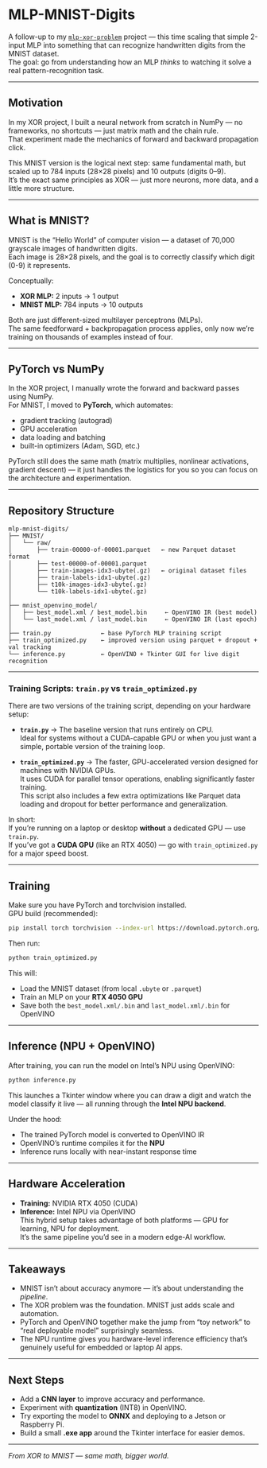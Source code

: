 # MLP-MNIST-Digits

A follow-up to my [`mlp-xor-problem`](https://github.com/michaeltrbo/mlp-xor-problem) project — this time scaling that simple 2-input MLP into something that can recognize handwritten digits from the MNIST dataset.  
The goal: go from understanding how an MLP *thinks* to watching it solve a real pattern-recognition task.

---

## Motivation

In my XOR project, I built a neural network from scratch in NumPy — no frameworks, no shortcuts — just matrix math and the chain rule.  
That experiment made the mechanics of forward and backward propagation click.

This MNIST version is the logical next step: same fundamental math, but scaled up to 784 inputs (28×28 pixels) and 10 outputs (digits 0–9).  
It’s the exact same principles as XOR — just more neurons, more data, and a little more structure.

---

## What is MNIST?

MNIST is the “Hello World” of computer vision — a dataset of 70,000 grayscale images of handwritten digits.  
Each image is 28×28 pixels, and the goal is to correctly classify which digit (0-9) it represents.  

Conceptually:
- **XOR MLP:** 2 inputs → 1 output  
- **MNIST MLP:** 784 inputs → 10 outputs  

Both are just different-sized multilayer perceptrons (MLPs).  
The same feedforward + backpropagation process applies, only now we’re training on thousands of examples instead of four.

---

## PyTorch vs NumPy

In the XOR project, I manually wrote the forward and backward passes using NumPy.  
For MNIST, I moved to **PyTorch**, which automates:
- gradient tracking (autograd)
- GPU acceleration
- data loading and batching
- built-in optimizers (Adam, SGD, etc.)

PyTorch still does the same math (matrix multiplies, nonlinear activations, gradient descent) — it just handles the logistics for you so you can focus on the architecture and experimentation.

---

## Repository Structure

```
mlp-mnist-digits/
├── MNIST/
│   └── raw/
│       ├── train-00000-of-00001.parquet   ← new Parquet dataset format
│       ├── test-00000-of-00001.parquet
│       ├── train-images-idx3-ubyte(.gz)   ← original dataset files
│       ├── train-labels-idx1-ubyte(.gz)
│       ├── t10k-images-idx3-ubyte(.gz)
│       └── t10k-labels-idx1-ubyte(.gz)
│
├── mnist_openvino_model/
│   ├── best_model.xml / best_model.bin     ← OpenVINO IR (best model)
│   └── last_model.xml / last_model.bin     ← OpenVINO IR (last epoch)
│
├── train.py              ← base PyTorch MLP training script
├── train_optimized.py    ← improved version using parquet + dropout + val tracking
└── inference.py          ← OpenVINO + Tkinter GUI for live digit recognition
```

---

### Training Scripts: `train.py` vs `train_optimized.py`

There are two versions of the training script, depending on your hardware setup:

- **`train.py`** → The baseline version that runs entirely on CPU.  
  Ideal for systems without a CUDA-capable GPU or when you just want a simple, portable version of the training loop.

- **`train_optimized.py`** → The faster, GPU-accelerated version designed for machines with NVIDIA GPUs.  
  It uses CUDA for parallel tensor operations, enabling significantly faster training.  
  This script also includes a few extra optimizations like Parquet data loading and dropout for better performance and generalization.

In short:  
If you’re running on a laptop or desktop **without** a dedicated GPU — use `train.py`.  
If you’ve got a **CUDA GPU** (like an RTX 4050) — go with `train_optimized.py` for a major speed boost.

---

## Training

Make sure you have PyTorch and torchvision installed.  
GPU build (recommended):
```bash
pip install torch torchvision --index-url https://download.pytorch.org/whl/cu121
```

Then run:
```bash
python train_optimized.py
```

This will:
- Load the MNIST dataset (from local `.ubyte` or `.parquet`)
- Train an MLP on your **RTX 4050 GPU**
- Save both the `best_model.xml/.bin` and `last_model.xml/.bin` for OpenVINO

---

## Inference (NPU + OpenVINO)

After training, you can run the model on Intel’s NPU using OpenVINO:

```bash
python inference.py
```

This launches a Tkinter window where you can draw a digit and watch the model classify it live — all running through the **Intel NPU backend**.  

Under the hood:
- The trained PyTorch model is converted to OpenVINO IR
- OpenVINO’s runtime compiles it for the **NPU**
- Inference runs locally with near-instant response time

---

## Hardware Acceleration

- **Training:** NVIDIA RTX 4050 (CUDA)  
- **Inference:** Intel NPU via OpenVINO  
  This hybrid setup takes advantage of both platforms — GPU for learning, NPU for deployment.  
  It’s the same pipeline you’d see in a modern edge-AI workflow.

---

## Takeaways

- MNIST isn’t about accuracy anymore — it’s about understanding the *pipeline*.
- The XOR problem was the foundation. MNIST just adds scale and automation.
- PyTorch and OpenVINO together make the jump from “toy network” to “real deployable model” surprisingly seamless.
- The NPU runtime gives you hardware-level inference efficiency that’s genuinely useful for embedded or laptop AI apps.

---

## Next Steps

- Add a **CNN layer** to improve accuracy and performance.
- Experiment with **quantization** (INT8) in OpenVINO.
- Try exporting the model to **ONNX** and deploying to a Jetson or Raspberry Pi.
- Build a small **.exe app** around the Tkinter interface for easier demos.

---

*From XOR to MNIST — same math, bigger world.*
